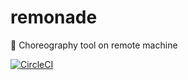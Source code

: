# remonade

🍹 Choreography tool on remote machine

[![CircleCI](https://circleci.com/gh/nju33/remonade.svg?style=svg&circle-token=5654beeb24489ffea02fe20c5b9dddc645d3207b)](https://circleci.com/gh/nju33/remonade)
